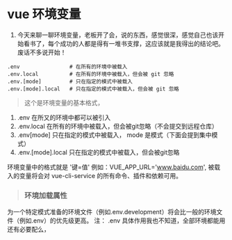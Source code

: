 # vue 环境变量

1. 今天来聊一聊环境变量，老板开了会，说的东西，感觉很深，感觉自己也该开始看书了，每个成功的人都是得有一堆书支撑，这应该就是我得出的结论吧。废话不多说开始！

```
.env                # 在所有的环境中被载入
.env.local          # 在所有的环境中被载入，但会被 git 忽略
.env.[mode]         # 只在指定的模式中被载入
.env.[mode].local   # 只在指定的模式中被载入，但会被 git 忽略
```

> 这个是环境变量的基本格式，
1. .env 在所又的环境中都可以被引入
2. .env.local 在所有的环境中被载入，但会被git忽略（不会提交到远程仓库）
3. .env[mode] 只在指定的模式中被载入， mode 是模式（下面会提到集中模式）
4. .env.[mode].local 只在指定的模式中被载入，但会被git忽略 

环境变量中的格式就是 '键=值' 例如：VUE_APP_URL='www.baidu.com',
被载入的变量将会对 vue-cli-service 的所有命令、插件和依赖可用。

> ### 环境加载属性

为一个特定模式准备的环境文件（例如.env.development）将会比一般的环境文件（例如.env）的优先级更高。
注： .env 具体作用我也不知道，全部环境都能用还有必要配么，